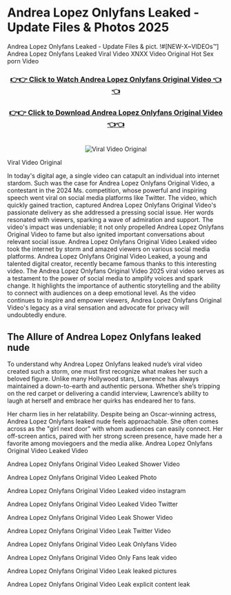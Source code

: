 # Andrea Lopez Onlyfans Leaked - Update Files & Photos 2025

Andrea Lopez Onlyfans Leaked - Update Files & pict. !#[NEW-X~VIDEOs™] Andrea Lopez Onlyfans Leaked Viral Video XNXX Video Original Hot Sex porn Video
<br>
<div align="center">
<h3><a href="https://links2leaks.com?utm_source=andrealopez&utm_medium=gitlong" rel="nofollow">👉👉 Click to Watch Andrea Lopez Onlyfans Original Video 👈👈</a></h3>
<h3><a href="https://links2leaks.com?utm_source=andrealopez&utm_medium=gitlong" rel="nofollow">👉👉 Click to Download Andrea Lopez Onlyfans Original Video 👈👈</a></h3>
<br>
<a href="https://links2leaks.com?utm_source=andrealopez&utm_medium=gitlong" rel="nofollow"><img src="https://i.ibb.co/Gkj2r4b/banner.png" alt="Viral Video Original" style="max-width: 100%; display: inline-block;" data-target="animated-image.originalImage"></a>
</div>

Viral Video Original

In today's digital age, a single video can catapult an individual into internet stardom. Such was the case for Andrea Lopez Onlyfans Original Video, a contestant in the 2024 Ms. competition, whose powerful and inspiring speech went viral on social media platforms like Twitter.
The video, which quickly gained traction, captured Andrea Lopez Onlyfans Original Video's passionate delivery as she addressed a pressing social issue. Her words resonated with viewers, sparking a wave of admiration and support. The video's impact was undeniable; it not only propelled Andrea Lopez Onlyfans Original Video to fame but also ignited important conversations about relevant social issue.
Andrea Lopez Onlyfans Original Video Leaked video took the internet by storm and amazed viewers on various social media platforms. Andrea Lopez Onlyfans Original Video Leaked, a young and talented digital creator, recently became famous thanks to this interesting video.
The Andrea Lopez Onlyfans Original Video 2025 viral video serves as a testament to the power of social media to amplify voices and spark change. It highlights the importance of authentic storytelling and the ability to connect with audiences on a deep emotional level. As the video continues to inspire and empower viewers, Andrea Lopez Onlyfans Original Video's legacy as a viral sensation and advocate for privacy will undoubtedly endure.

<h2>The Allure of Andrea Lopez Onlyfans leaked nude</h2>


To understand why Andrea Lopez Onlyfans leaked nude’s viral video created such a storm, one must first recognize what makes her such a beloved figure. Unlike many Hollywood stars, Lawrence has always maintained a down-to-earth and authentic persona. Whether she’s tripping on the red carpet or delivering a candid interview, Lawrence’s ability to laugh at herself and embrace her quirks has endeared her to fans.

Her charm lies in her relatability. Despite being an Oscar-winning actress, Andrea Lopez Onlyfans leaked nude feels approachable. She often comes across as the "girl next door" with whom audiences can easily connect. Her off-screen antics, paired with her strong screen presence, have made her a favorite among moviegoers and the media alike.
Andrea Lopez Onlyfans Original Video Leaked Video

Andrea Lopez Onlyfans Original Video Leaked Shower Video

Andrea Lopez Onlyfans Original Video Leaked Photo

Andrea Lopez Onlyfans Original Video Leaked video instagram

Andrea Lopez Onlyfans Original Video Leaked Video Twitter

Andrea Lopez Onlyfans Original Video Leak Shower Video

Andrea Lopez Onlyfans Original Video Leak Twitter Video

Andrea Lopez Onlyfans Original Video Leak Onlyfans Video

Andrea Lopez Onlyfans Original Video Only Fans leak video

Andrea Lopez Onlyfans Original Video Leak leaked pictures

Andrea Lopez Onlyfans Original Video Leak explicit content leak
